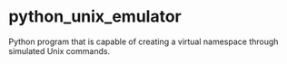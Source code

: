 # python_unix_emulator
Python program that is capable of creating a virtual namespace through simulated Unix commands.
